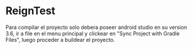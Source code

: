# ReignTest

Para compilar el proyecto solo debera poseer android studio en su version 3.6, ir a file en el menu principal y clickear en "Sync Project with Gradle Files", luego proceder a buildear el proyecto.
